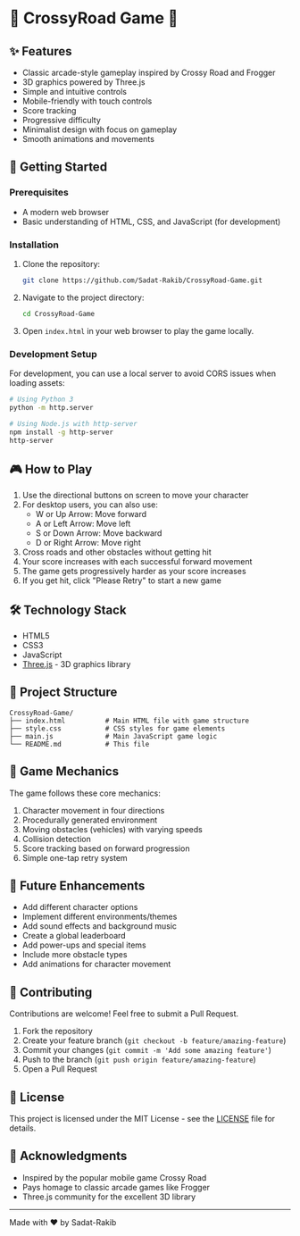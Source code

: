 # 🚗 CrossyRoad Game 🐔

## ✨ Features

- Classic arcade-style gameplay inspired by Crossy Road and Frogger
- 3D graphics powered by Three.js
- Simple and intuitive controls
- Mobile-friendly with touch controls
- Score tracking
- Progressive difficulty
- Minimalist design with focus on gameplay
- Smooth animations and movements

## 🚀 Getting Started

### Prerequisites

- A modern web browser
- Basic understanding of HTML, CSS, and JavaScript (for development)

### Installation

1. Clone the repository:
   ```bash
   git clone https://github.com/Sadat-Rakib/CrossyRoad-Game.git
   ```

2. Navigate to the project directory:
   ```bash
   cd CrossyRoad-Game
   ```

3. Open `index.html` in your web browser to play the game locally.

### Development Setup

For development, you can use a local server to avoid CORS issues when loading assets:

```bash
# Using Python 3
python -m http.server

# Using Node.js with http-server
npm install -g http-server
http-server
```

## 🎮 How to Play

1. Use the directional buttons on screen to move your character
2. For desktop users, you can also use:
   - W or Up Arrow: Move forward
   - A or Left Arrow: Move left
   - S or Down Arrow: Move backward
   - D or Right Arrow: Move right
3. Cross roads and other obstacles without getting hit
4. Your score increases with each successful forward movement
5. The game gets progressively harder as your score increases
6. If you get hit, click "Please Retry" to start a new game

## 🛠️ Technology Stack

- HTML5
- CSS3
- JavaScript
- [Three.js](https://threejs.org/) - 3D graphics library

## 📁 Project Structure

```
CrossyRoad-Game/
├── index.html          # Main HTML file with game structure
├── style.css           # CSS styles for game elements
├── main.js             # Main JavaScript game logic
└── README.md           # This file
```

## 🧩 Game Mechanics

The game follows these core mechanics:

1. Character movement in four directions
2. Procedurally generated environment
3. Moving obstacles (vehicles) with varying speeds
4. Collision detection
5. Score tracking based on forward progression
6. Simple one-tap retry system

## 🔮 Future Enhancements

- Add different character options
- Implement different environments/themes
- Add sound effects and background music
- Create a global leaderboard
- Add power-ups and special items
- Include more obstacle types
- Add animations for character movement

## 🤝 Contributing

Contributions are welcome! Feel free to submit a Pull Request.

1. Fork the repository
2. Create your feature branch (`git checkout -b feature/amazing-feature`)
3. Commit your changes (`git commit -m 'Add some amazing feature'`)
4. Push to the branch (`git push origin feature/amazing-feature`)
5. Open a Pull Request

## 📜 License

This project is licensed under the MIT License - see the [LICENSE](LICENSE) file for details.

## 🙏 Acknowledgments

- Inspired by the popular mobile game Crossy Road
- Pays homage to classic arcade games like Frogger
- Three.js community for the excellent 3D library

---

Made with ❤️ by Sadat-Rakib
